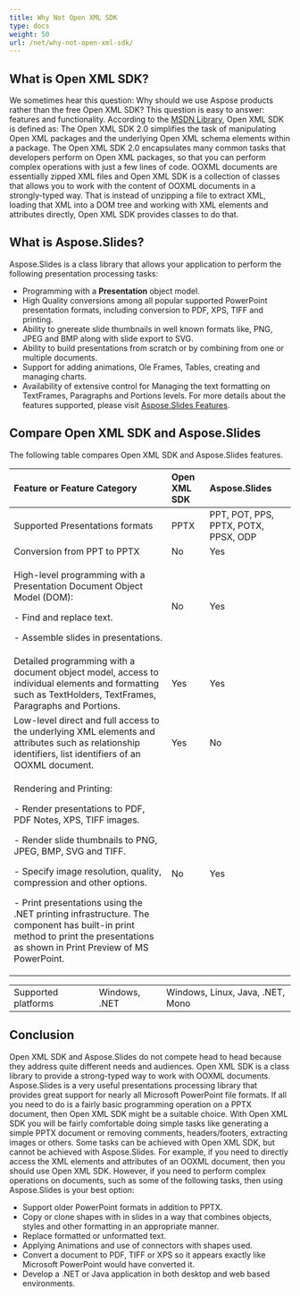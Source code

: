 ```yaml
---
title: Why Not Open XML SDK
type: docs
weight: 50
url: /net/why-not-open-xml-sdk/
---
```


## **What is Open XML SDK?**
We sometimes hear this question: Why should we use Aspose products rather than the free Open XML SDK? This question is easy to answer: features and functionality. According to the [MSDN Library](http://msdn.microsoft.com/en-us/library/bb448854.aspx), Open XML SDK is defined as: The Open XML SDK 2.0 simplifies the task of manipulating Open XML packages and the underlying Open XML schema elements within a package. The Open XML SDK 2.0 encapsulates many common tasks that developers perform on Open XML packages, so that you can perform complex operations with just a few lines of code. OOXML documents are essentially zipped XML files and Open XML SDK is a collection of classes that allows you to work with the content of OOXML documents in a strongly-typed way. That is instead of unzipping a file to extract XML, loading that XML into a DOM tree and working with XML elements and attributes directly, Open XML SDK provides classes to do that.
## **What is Aspose.Slides?**
Aspose.Slides is a class library that allows your application to perform the following presentation processing tasks: 

- Programming with a **Presentation** object model.
- High Quality conversions among all popular supported PowerPoint presentation formats, including conversion to PDF, XPS, TIFF and printing.
- Ability to gnereate slide thumbnails in well known formats like, PNG, JPEG and BMP along with slide export to SVG.
- Ability to build presentations from scratch or by combining from one or multiple documents.
- Support for adding animations, Ole Frames, Tables, creating and managing charts.
- Availability of extensive control for Managing the text formatting on TextFrames, Paragraphs and Portions levels.
  For more details about the features supported, please visit [Aspose.Slides Features](/slides/net/product-overview/).
## **Compare Open XML SDK and Aspose.Slides**
The following table compares Open XML SDK and Aspose.Slides features.

|**Feature or Feature Category**|**Open XML SDK**|**Aspose.Slides**|
| :- | :- | :- |
|Supported Presentations formats|PPTX|PPT, POT, PPS, PPTX, POTX, PPSX, ODP|
|Conversion from PPT to PPTX |No|Yes|
|<p>High-level programming with a Presentation Document Object Model (DOM): </p><p>- Find and replace text.</p><p>- Assemble slides in presentations.</p>|No|Yes|
|Detailed programming with a document object model, access to individual elements and formatting such as TextHolders, TextFrames, Paragraphs and Portions.|Yes|Yes|
|Low-level direct and full access to the underlying XML elements and attributes such as relationship identifiers, list identifiers of an OOXML document.|Yes|No|
|<p>Rendering and Printing:</p><p>- Render presentations to PDF, PDF Notes, XPS, TIFF images.</p><p>- Render slide thumbnails to PNG, JPEG, BMP, SVG and TIFF.</p><p>- Specify image resolution, quality, compression and other options.</p><p>- Print presentations using the .NET printing infrastructure. The component has built-in print method to print the presentations as shown in Print Preview of MS PowerPoint.</p>|No|Yes|


||||
| :- | :- | :- |
|Supported platforms|Windows, .NET|Windows, Linux, Java, .NET, Mono|
## **Conclusion**
Open XML SDK and Aspose.Slides do not compete head to head because they address quite different needs and audiences. Open XML SDK is a class library to provide a strong-typed way to work with OOXML documents. Aspose.Slides is a very useful presentations processing library that provides great support for nearly all Microsoft PowerPoint file formats. If all you need to do is a fairly basic programming operation on a PPTX document, then Open XML SDK might be a suitable choice. With Open XML SDK you will be fairly comfortable doing simple tasks like generating a simple PPTX document or removing comments, headers/footers, extracting images or others. Some tasks can be achieved with Open XML SDK, but cannot be achieved with Aspose.Slides. For example, if you need to directly access the XML elements and attributes of an OOXML document, then you should use Open XML SDK. However, if you need to perform complex operations on documents, such as some of the following tasks, then using Aspose.Slides is your best option:

- Support older PowerPoint formats in addition to PPTX.
- Copy or clone shapes with in slides in a way that combines objects, styles and other formatting in an appropriate manner.
- Replace formatted or unformatted text.
- Applying Animations and use of connectors with shapes used.
- Convert a document to PDF, TIFF or XPS so it appears exactly like Microsoft PowerPoint would have converted it.
- Develop a .NET or Java application in both desktop and web based environments.
